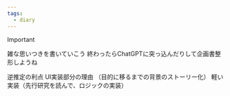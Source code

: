 ```yaml
---
tags:
  - diary
---
```

> [!IMPORTANT]
> 雑な思いつきを書いていこう
> 終わったらChatGPTに突っ込んだりして企画書整形しようね


逆推定の利点
UI実装部分の理由
（目的に移るまでの背景のストーリー化）
軽い実装（先行研究を読んで、ロジックの実装）
